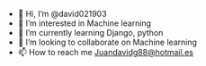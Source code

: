 - 👋 Hi, I’m @david021903
- 👀 I’m interested in Machine learning
- 🌱 I’m currently learning Django, python
- 💞️ I’m looking to collaborate on Machine learning
- 📫 How to reach me Juandavidg88@hotmail.es

<!---
david021903/david021903 is a ✨ special ✨ repository because its `README.md` (this file) appears on your GitHub profile.
You can click the Preview link to take a look at your changes.
--->
